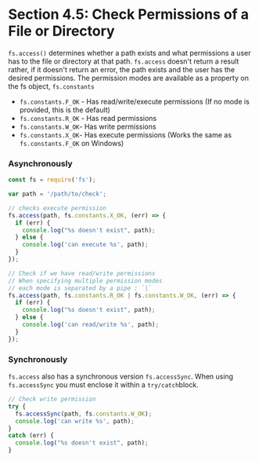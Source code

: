 # Section 4.5: Check Permissions of a File or Directory

`fs.access()` determines whether a path exists and what permissions a user has to the 
file or directory at that path. `fs.access` doesn't return a result rather, if it 
doesn't return an error, the path exists and the user has the desired permissions.
The permission modes are available as a property on the fs object, `fs.constants`

- `fs.constants.F_OK` - Has read/write/execute permissions (If no mode is provided, this is the default)
- `fs.constants.R_OK` - Has read permissions
- `fs.constants.W_OK`- Has write permissions
- `fs.constants.X_OK`- Has execute permissions (Works the same as `fs.constants.F_OK` on Windows)

### Asynchronously

```js
const fs = require('fs');

var path = '/path/to/check';

// checks execute permission
fs.access(path, fs.constants.X_OK, (err) => {
  if (err) {
    console.log("%s doesn't exist", path);
  } else {
    console.log('can execute %s', path);
  }
});

// Check if we have read/write permissions
// When specifying multiple permission modes
// each mode is separated by a pipe : `|`
fs.access(path, fs.constants.R_OK | fs.constants.W_OK, (err) => {
  if (err) {
    console.log("%s doesn't exist", path);
  } else {
    console.log('can read/write %s', path);
  }
});
```

### Synchronously
`fs.access` also has a synchronous version `fs.accessSync`. When using `fs.accessSync` 
you must enclose it within a `try/catch`block.

```js
// Check write permission
try {
  fs.accessSync(path, fs.constants.W_OK);
  console.log('can write %s', path);
}
catch (err) {
  console.log("%s doesn't exist", path);
}
```